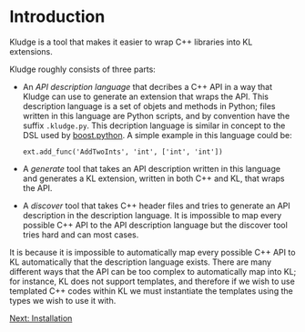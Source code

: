 # Introduction

Kludge is a tool that makes it easier to wrap C++ libraries into KL extensions.

Kludge roughly consists of three parts:

- An *API description language* that decribes a C++ API in a way that Kludge can use to generate an extension that wraps the API.  This description language is a set of objets and methods in Python; files written in this language are Python scripts, and by convention have the suffix `.kludge.py`.  This decription language is similar in concept to the DSL used by [boost.python](http://www.boost.org/doc/libs/1_62_0/libs/python/doc/html/index.html).  A simple example in this language could be:

  ```
  ext.add_func('AddTwoInts', 'int', ['int', 'int'])
  ```

- A *generate* tool that takes an API description written in this language and generates a KL extension, written in both C++ and KL, that wraps the API.

- A *discover* tool that takes C++ header files and tries to generate an API description in the description language.  It is impossible to map every possible C++ API to the API description language but the discover tool tries hard and can most cases.

It is because it is impossible to automatically map every possible C++ API to KL automatically that the description language exists.  There are many different ways that the API can be too complex to automatically map into KL; for instance, KL does not support templates, and therefore if we wish to use templated C++ codes within KL we must instantiate the templates using the types we wish to use it with.

[Next: Installation](install.md)
